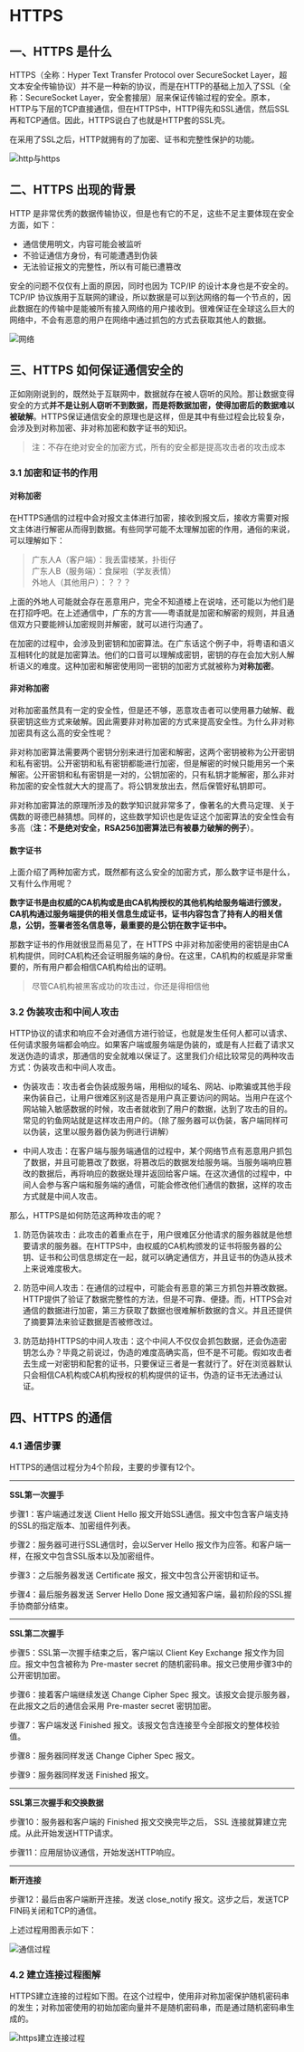 # HTTPS

## 一、HTTPS 是什么

HTTPS（全称：Hyper Text Transfer Protocol over SecureSocket Layer，超文本安全传输协议）并不是一种新的协议，而是在HTTP的基础上加入了SSL（全称：SecureSocket Layer，安全套接层）层来保证传输过程的安全。原本，HTTP与下层的TCP直接通信，但在HTTPS中，HTTP得先和SSL通信，然后SSL再和TCP通信。因此，HTTPS说白了也就是HTTP套的SSL壳。

在采用了SSL之后，HTTP就拥有的了加密、证书和完整性保护的功能。

![http与https](https://github.com/wycyftk/images/blob/master/blog/fe-interview/https/HTTP%E4%B8%8EHTTPS.png)

## 二、HTTPS 出现的背景

HTTP 是非常优秀的数据传输协议，但是也有它的不足，这些不足主要体现在安全方面，如下：

* 通信使用明文，内容可能会被监听
* 不验证通信方身份，有可能遭遇到伪装
* 无法验证报文的完整性，所以有可能已遭篡改

安全的问题不仅仅有上面的原因，同时也因为 TCP/IP 的设计本身也是不安全的。 TCP/IP 协议族用于互联网的建设，所以数据是可以到达网络的每一个节点的，因此数据在的传输中是能被所有接入网络的用户接收到。很难保证在全球这么巨大的网络中，不会有恶意的用户在网络中通过抓包的方式去获取其他人的数据。

![网络](https://github.com/wycyftk/images/blob/master/blog/fe-interview/https/%E7%BD%91%E7%BB%9C.png)

## 三、HTTPS 如何保证通信安全的

正如刚刚说到的，既然处于互联网中，数据就存在被人窃听的风险。那让数据变得安全的方式**并不是让别人窃听不到数据，而是将数据加密，使得加密后的数据难以被破解**。HTTPS保证通信安全的原理也是这样，但是其中有些过程会比较复杂，会涉及到对称加密、非对称加密和数字证书的知识。

> 注：不存在绝对安全的加密方式，所有的安全都是提高攻击者的攻击成本

### 3.1 加密和证书的作用

#### 对称加密

在HTTPS通信的过程中会对报文主体进行加密，接收到报文后，接收方需要对报文主体进行解密从而得到数据。有些同学可能不太理解加密的作用，通俗的来说，可以理解如下：

> 广东人A（客户端）：我丢雷楼某，扑街仔  
> 广东人B（服务端）：食屎啦（学友表情）  
> 外地人（其他用户）：？？？

上面的外地人可能就会存在恶意用户，完全不知道楼上在说啥，还可能以为他们是在打招呼吧。在上述通信中，广东的方言——粤语就是加密和解密的规则，并且通信双方只要能辨认加密规则并解密，就可以进行沟通了。

在加密的过程中，会涉及到密钥和加密算法。在广东话这个例子中，将粤语和语义互相转化的就是加密算法。他们的口音可以理解成密钥，密钥的存在会加大别人解析语义的难度。这种加密和解密使用同一密钥的加密方式就被称为**对称加密**。

#### 非对称加密

对称加密虽然具有一定的安全性，但是还不够，恶意攻击者可以使用暴力破解、截获密钥这些方式来破解。因此需要非对称加密的方式来提高安全性。为什么非对称加密具有这么高的安全性呢？

非对称加密算法需要两个密钥分别来进行加密和解密，这两个密钥被称为公开密钥和私有密钥。公开密钥和私有密钥都能进行加密，但是解密的时候只能用另一个来解密。公开密钥和私有密钥是一对的，公钥加密的，只有私钥才能解密，那么非对称加密的安全性就大大的提高了。将公钥发放出去，然后保管好私钥即可。

非对称加密算法的原理所涉及的数学知识就非常多了，像著名的大费马定理、关于偶数的哥德巴赫猜想。同样的，这些数学知识也是佐证这个加密算法的安全性会有多高（**注：不是绝对安全，RSA256加密算法已有被暴力破解的例子**）。

#### 数字证书

上面介绍了两种加密方式，既然都有这么安全的加密方式，那么数字证书是什么，又有什么作用呢？

**数字证书是由权威的CA机构或是由CA机构授权的其他机构给服务端进行颁发，CA机构通过服务端提供的相关信息生成证书，证书内容包含了持有人的相关信息，公钥，签署者签名信息等，最重要的是公钥在数字证书中。**

那数字证书的作用就很显而易见了，在 HTTPS 中非对称加密使用的密钥是由CA机构提供，同时CA机构还会证明服务端的身份。在这里，CA机构的权威是非常重要的，所有用户都会相信CA机构给出的证明。

> 尽管CA机构被黑客成功的攻击过，你还是得相信他

### 3.2 伪装攻击和中间人攻击

HTTP协议的请求和响应不会对通信方进行验证，也就是发生任何人都可以请求、任何请求服务端都会响应。如果客户端或服务端是伪装的，或是有人拦截了请求又发送伪造的请求，那通信的安全就难以保证了。这里我们介绍比较常见的两种攻击方式：伪装攻击和中间人攻击。

* 伪装攻击：攻击者会伪装成服务端，用相似的域名、网站、ip欺骗或其他手段来伪装自己，让用户很难区别这是否是用户真正要访问的网站。当用户在这个网站输入敏感数据的时候，攻击者就收到了用户的数据，达到了攻击的目的。常见的钓鱼网站就是这样攻击用户的。（除了服务器可以伪装，客户端同样可以伪装，这里以服务器伪装为例进行讲解）

* 中间人攻击：在客户端与服务端通信的过程中，某个网络节点有恶意用户抓包了数据，并且可能篡改了数据，将篡改后的数据发给服务端。当服务端响应篡改的数据后，再将响应的数据处理并返回给客户端。在这次通信的过程中，中间人会参与客户端和服务端的通信，可能会修改他们通信的数据，这样的攻击方式就是中间人攻击。

那么，HTTPS是如何防范这两种攻击的呢？

1. 防范伪装攻击：此攻击的着重点在于，用户很难区分他请求的服务器就是他想要请求的服务器。在HTTPS中，由权威的CA机构颁发的证书将服务器的公钥、证书和公司信息绑定在一起，就可以确定通信方，并且证书的伪造从技术上来说难度极大。

2. 防范中间人攻击：在通信的过程中，可能会有恶意的第三方抓包并篡改数据。HTTP提供了验证了数据完整性的方法，但是不可靠、便捷。而，HTTPS会对通信的数据进行加密，第三方获取了数据也很难解析数据的含义。并且还提供了摘要算法来验证数据是否被修改过。

3. 防范劫持HTTPS的中间人攻击：这个中间人不仅仅会抓包数据，还会伪造密钥怎么办？毕竟之前说过，伪造的难度高确实高，但不是不可能。假如攻击者去生成一对密钥和配套的证书，只要保证三者是一套就行了。好在浏览器默认只会相信CA机构或CA机构授权的机构提供的证书，伪造的证书无法通过认证。

## 四、HTTPS 的通信

### 4.1 通信步骤

HTTPS的通信过程分为4个阶段，主要的步骤有12个。

----

**SSL第一次握手**

步骤1：客户端通过发送 Client Hello 报文开始SSL通信。报文中包含客户端支持的SSL的指定版本、加密组件列表。

步骤2：服务器可进行SSL通信时，会以Server Hello 报文作为应答。和客户端一样，在报文中包含SSL版本以及加密组件。

步骤3：之后服务器发送 Certificate 报文，报文中包含公开密钥和证书。

步骤4：最后服务器发送 Server Hello Done 报文通知客户端，最初阶段的SSL握手协商部分结束。

----

**SSL第二次握手**

步骤5：SSL第一次握手结束之后，客户端以 Client Key Exchange 报文作为回应。报文中包含被称为 Pre-master secret 的随机密码串。报文已使用步骤3中的公开密钥加密。

步骤6：接着客户端继续发送 Change Cipher Spec 报文。该报文会提示服务器，在此报文之后的通信会采用 Pre-master secret 密钥加密。

步骤7：客户端发送 Finished 报文。该报文包含连接至今全部报文的整体校验值。

步骤8：服务器同样发送 Change Cipher Spec 报文。

步骤9：服务器同样发送 Finished 报文。

----

**SSL第三次握手和交换数据**

步骤10：服务器和客户端的 Finished 报文交换完毕之后， SSL 连接就算建立完成。从此开始发送HTTP请求。

步骤11：应用层协议通信，开始发送HTTP响应。

----

**断开连接**

步骤12：最后由客户端断开连接。发送 close_notify 报文。这步之后，发送TCP FIN码关闭和TCP的通信。

上述过程用图表示如下：

![通信过程](https://github.com/wycyftk/images/blob/master/blog/fe-interview/https/https%E9%80%9A%E4%BF%A1%E8%BF%87%E7%A8%8B.png)

### 4.2 建立连接过程图解

HTTPS建立连接的过程如下图。在这个过程中，使用非对称加密保护随机密码串的发生；对称加密使用的初始加密向量并不是随机密码串，而是通过随机密码串生成的。

![https建立连接过程](https://github.com/wycyftk/images/blob/master/blog/fe-interview/https/https%E5%BB%BA%E7%AB%8B%E8%BF%9E%E6%8E%A5%E8%BF%87%E7%A8%8B.png)

